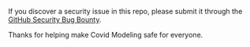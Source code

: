 If you discover a security issue in this repo, please submit it through the [GitHub Security Bug Bounty](https://hackerone.com/github).

Thanks for helping make Covid Modeling safe for everyone.
